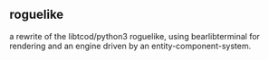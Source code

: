 ## roguelike

a rewrite of the libtcod/python3 roguelike, using bearlibterminal for
rendering and an engine driven by an entity-component-system.
